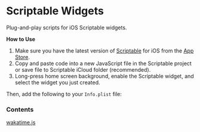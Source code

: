 # Scriptable Widgets

Plug-and-play scripts for iOS Scriptable widgets.

**How to Use**
1. Make sure you have the latest version of [Scriptable](https://scriptable.app) for iOS from the [App Store](https://apps.apple.com/us/app/scriptable/id1405459188).
2. Copy and paste code into a new JavaScript file in the Scriptable project or save file to Scriptable iCloud folder (recommended).
3. Long-press home screen background, enable the Scriptable widget, and select the widget you just created.

Then, add the following to your `Info.plist` file:

### Contents
[wakatime.js](https://github.com/PopBot/ScriptableWidgets/blob/main/src/wakatime.js)
